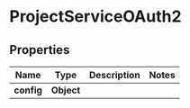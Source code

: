 

# ProjectServiceOAuth2


## Properties

Name | Type | Description | Notes
------------ | ------------- | ------------- | -------------
**config** | **Object** |  | 



